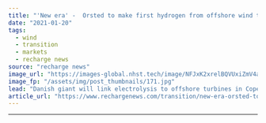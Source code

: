 ```yaml
---
title: "'New era' -  Orsted to make first hydrogen from offshore wind this year after project green light"
date: "2021-01-20"
tags: 
  - wind
  - transition
  - markets
  - recharge news
source: "recharge news"
image_url: "https://images-global.nhst.tech/image/NFJxK2xrelBQVUxiZmV4aFk3bktnOVJELy9wZU1HQWcxNXBhck9KYUpEcz0=/nhst/binary/a627eaba8ead6bc66fc8397a5d9bb706"
image_fp: "/assets/img/post_thumbnails/171.jpg"
lead: "Danish giant will link electrolysis to offshore turbines in Copenhagen after final decision on H2RES"
article_url: "https://www.rechargenews.com/transition/new-era-orsted-to-make-first-hydrogen-from-offshore-wind-this-year-after-project-green-light/2-1-947821"
---
```


---
